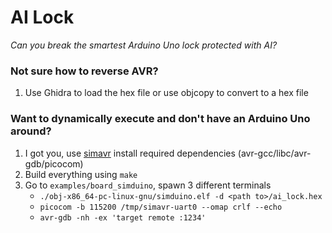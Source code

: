 # AI Lock

*Can you break the smartest Arduino Uno lock protected with AI?*

### Not sure how to reverse AVR?
1. Use Ghidra to load the hex file or use objcopy to convert to a hex file

### Want to dynamically execute and don't have an Arduino Uno around?
1. I got you, use [simavr](https://github.com/buserror/simavr) install required
   dependencies (avr-gcc/libc/avr-gdb/picocom)
2. Build everything using `make`
3. Go to `examples/board_simduino`, spawn 3 different terminals
    - `./obj-x86_64-pc-linux-gnu/simduino.elf -d <path to>/ai_lock.hex` 
    - `picocom -b 115200 /tmp/simavr-uart0 --omap crlf --echo`
    - `avr-gdb -nh -ex 'target remote :1234'`
